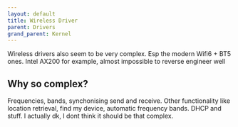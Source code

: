 ```yaml
---
layout: default
title: Wireless Driver
parent: Drivers
grand_parent: Kernel
---
```


Wireless drivers also seem to be very complex. Esp the modern Wifi6 + BT5 ones. Intel AX200 for example, almost impossible to reverse engineer well

## Why so complex?

Frequencies, bands, synchonising send and receive. Other functionality like location retrieval, find my device, automatic frequency bands. DHCP and stuff.
I actually dk, I dont think it should be that complex.
